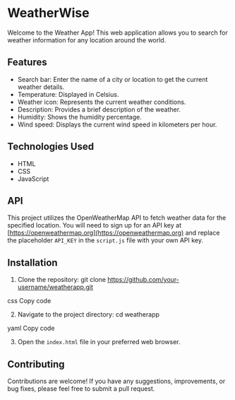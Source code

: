 # WeatherWise

Welcome to the Weather App! This web application allows you to search for weather information for any location around the world.

## Features

- Search bar: Enter the name of a city or location to get the current weather details.
- Temperature: Displayed in Celsius.
- Weather icon: Represents the current weather conditions.
- Description: Provides a brief description of the weather.
- Humidity: Shows the humidity percentage.
- Wind speed: Displays the current wind speed in kilometers per hour.

## Technologies Used

- HTML
- CSS
- JavaScript

## API

This project utilizes the OpenWeatherMap API to fetch weather data for the specified location. You will need to sign up for an API key at [https://openweathermap.org](https://openweathermap.org) and replace the placeholder `API_KEY` in the `script.js` file with your own API key.

## Installation

1. Clone the repository:
git clone https://github.com/your-username/weatherapp.git

css
Copy code

2. Navigate to the project directory:
cd weatherapp

yaml
Copy code

3. Open the `index.html` file in your preferred web browser.

## Contributing

Contributions are welcome! If you have any suggestions, improvements, or bug fixes, please feel free to submit a pull request.
